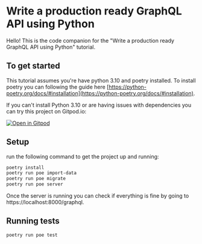 # Write a production ready GraphQL API using Python

Hello! This is the code companion for the "Write a production ready GraphQL API
using Python" tutorial.

## To get started

This tutorial assumes you're have python 3.10 and poetry installed. To install
poetry you can following the guide here
[https://python-poetry.org/docs/#installation](https://python-poetry.org/docs/#installation).

If you can't install Python 3.10 or are having issues with dependencies you can
try this project on Gitpod.io:

[![Open in Gitpod](https://gitpod.io/button/open-in-gitpod.svg)](https://gitpod.io/#https://github.com/patrick91/strawberry-workshop)

## Setup

run the following command to get the project up and running:

```bash
poetry install
poetry run poe import-data
poetry run poe migrate
poetry run poe server
```

Once the server is running you can check if everything is fine by going to
https://localhost:8000/graphql.


## Running tests

```bash
poetry run poe test
```
